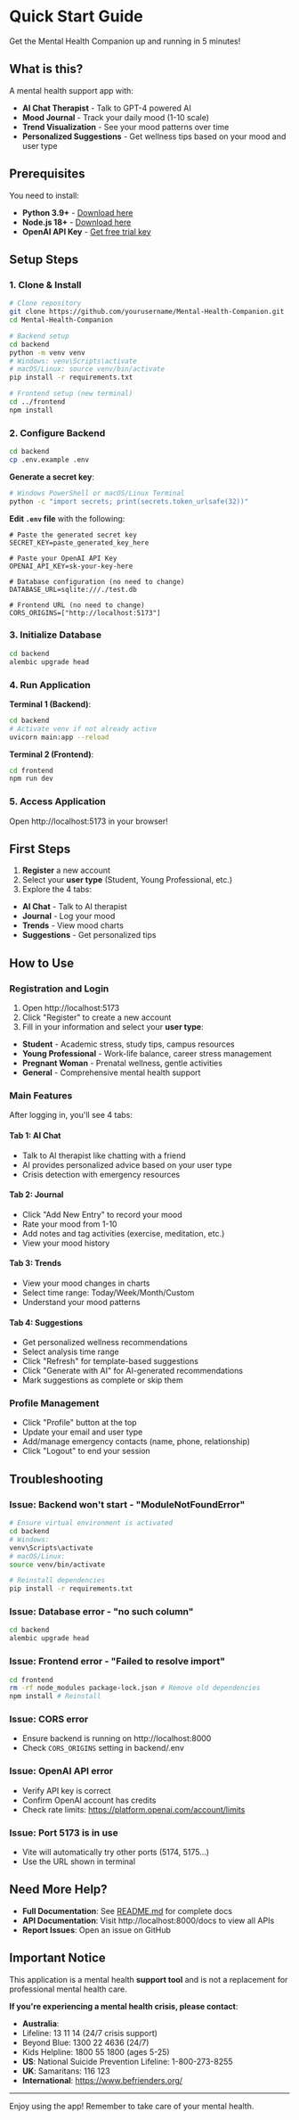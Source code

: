 # Quick Start Guide

Get the Mental Health Companion up and running in 5 minutes!

## What is this?

A mental health support app with:
- **AI Chat Therapist** - Talk to GPT-4 powered AI
- **Mood Journal** - Track your daily mood (1-10 scale)
- **Trend Visualization** - See your mood patterns over time
- **Personalized Suggestions** - Get wellness tips based on your mood and user type

## Prerequisites

You need to install:
- **Python 3.9+** - [Download here](https://www.python.org/downloads/)
- **Node.js 18+** - [Download here](https://nodejs.org/)
- **OpenAI API Key** - [Get free trial key](https://platform.openai.com/api-keys)

## Setup Steps

### 1. Clone & Install

```bash
# Clone repository
git clone https://github.com/yourusername/Mental-Health-Companion.git
cd Mental-Health-Companion

# Backend setup
cd backend
python -m venv venv
# Windows: venv\Scripts\activate
# macOS/Linux: source venv/bin/activate
pip install -r requirements.txt

# Frontend setup (new terminal)
cd ../frontend
npm install
```

### 2. Configure Backend

```bash
cd backend
cp .env.example .env
```

**Generate a secret key**:
```bash
# Windows PowerShell or macOS/Linux Terminal
python -c "import secrets; print(secrets.token_urlsafe(32))"
```

**Edit `.env` file** with the following:
```env
# Paste the generated secret key
SECRET_KEY=paste_generated_key_here

# Paste your OpenAI API Key
OPENAI_API_KEY=sk-your-key-here

# Database configuration (no need to change)
DATABASE_URL=sqlite:///./test.db

# Frontend URL (no need to change)
CORS_ORIGINS=["http://localhost:5173"]
```

### 3. Initialize Database

```bash
cd backend
alembic upgrade head
```

### 4. Run Application

**Terminal 1 (Backend)**:
```bash
cd backend
# Activate venv if not already active
uvicorn main:app --reload
```

**Terminal 2 (Frontend)**:
```bash
cd frontend
npm run dev
```

### 5. Access Application

Open http://localhost:5173 in your browser!

## First Steps

1. **Register** a new account
2. Select your **user type** (Student, Young Professional, etc.)
3. Explore the 4 tabs:
- **AI Chat** - Talk to AI therapist
- **Journal** - Log your mood
- **Trends** - View mood charts
- **Suggestions** - Get personalized tips

## How to Use

### Registration and Login
1. Open http://localhost:5173
2. Click "Register" to create a new account
3. Fill in your information and select your **user type**:
- **Student** - Academic stress, study tips, campus resources
- **Young Professional** - Work-life balance, career stress management
- **Pregnant Woman** - Prenatal wellness, gentle activities
- **General** - Comprehensive mental health support

### Main Features

After logging in, you'll see 4 tabs:

#### Tab 1: AI Chat
- Talk to AI therapist like chatting with a friend
- AI provides personalized advice based on your user type
- Crisis detection with emergency resources

#### Tab 2: Journal
- Click "Add New Entry" to record your mood
- Rate your mood from 1-10
- Add notes and tag activities (exercise, meditation, etc.)
- View your mood history

#### Tab 3: Trends
- View your mood changes in charts
- Select time range: Today/Week/Month/Custom
- Understand your mood patterns

#### Tab 4: Suggestions
- Get personalized wellness recommendations
- Select analysis time range
- Click "Refresh" for template-based suggestions
- Click "Generate with AI" for AI-generated recommendations
- Mark suggestions as complete or skip them

### Profile Management
- Click "Profile" button at the top
- Update your email and user type
- Add/manage emergency contacts (name, phone, relationship)
- Click "Logout" to end your session

## Troubleshooting

### Issue: Backend won't start - "ModuleNotFoundError"
```bash
# Ensure virtual environment is activated
cd backend
# Windows:
venv\Scripts\activate
# macOS/Linux:
source venv/bin/activate

# Reinstall dependencies
pip install -r requirements.txt
```

### Issue: Database error - "no such column"
```bash
cd backend
alembic upgrade head
```

### Issue: Frontend error - "Failed to resolve import"
```bash
cd frontend
rm -rf node_modules package-lock.json # Remove old dependencies
npm install # Reinstall
```

### Issue: CORS error
- Ensure backend is running on http://localhost:8000
- Check `CORS_ORIGINS` setting in backend/.env

### Issue: OpenAI API error
- Verify API key is correct
- Confirm OpenAI account has credits
- Check rate limits: https://platform.openai.com/account/limits

### Issue: Port 5173 is in use
- Vite will automatically try other ports (5174, 5175...)
- Use the URL shown in terminal

## Need More Help?

- **Full Documentation**: See [README.md](README.md) for complete docs
- **API Documentation**: Visit http://localhost:8000/docs to view all APIs
- **Report Issues**: Open an issue on GitHub

## Important Notice

This application is a mental health **support tool** and is not a replacement for professional mental health care.

**If you're experiencing a mental health crisis, please contact**:
- **Australia**:
- Lifeline: 13 11 14 (24/7 crisis support)
- Beyond Blue: 1300 22 4636 (24/7)
- Kids Helpline: 1800 55 1800 (ages 5-25)
- **US**: National Suicide Prevention Lifeline: 1-800-273-8255
- **UK**: Samaritans: 116 123
- **International**: https://www.befrienders.org/

---

Enjoy using the app! Remember to take care of your mental health.
